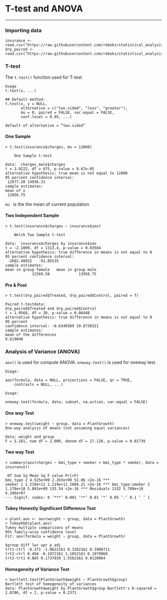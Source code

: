 # T-test and ANOVA
---

### Importing data
```
insurance <- read.csv("https://raw.githubusercontent.com/rebekz/statistical_analysis_course/master/insurance_with_bmi.csv")
drp_paired <- read.csv("https://raw.githubusercontent.com/rebekz/statistical_analysis_course/master/drp_paired.csv")
```
### T-test
The ```t.test()``` function used for T-test

```
Usage
t.test(x, ...)

## Default method:
t.test(x, y = NULL,
       alternative = c("two.sided", "less", "greater"),
       mu = 0, paired = FALSE, var.equal = FALSE,
       conf.level = 0.95, ...)

default of alternative = “two.sided”

```

#### One Sample

```
> t.test(insurance$charges, mu = 12000)

	One Sample t-test

data:  charges_male$charges
t = 3.9222, df = 675, p-value = 9.67e-05
alternative hypothesis: true mean is not equal to 12000
95 percent confidence interval:
 12977.20 14936.31
sample estimates:
mean of x 
 13956.75
```

```mu ``` is the the mean of current population

#### Two Independent Sample

```
> t.test(insurance$charges ~ insurance$sex)

	Welch Two Sample t-test

data:  insurance$charges by insurance$sex
t = -2.1009, df = 1313.4, p-value = 0.03584
alternative hypothesis: true difference in means is not equal to 0
95 percent confidence interval:
 -2682.48932   -91.85535
sample estimates:
mean in group female   mean in group male 
            12569.58             13956.75 
```
#### Pre & Post 
```
> t.test(drp_paired$Treated, drp_paired$Control, paired = T)

Paired t-testdata:  
drp_paired$Treated and drp_paired$Control
t = 1.9568, df = 20, p-value = 0.06448
alternative hypothesis: true difference in means is not equal to 0
95 percent
confidence interval: -0.6349369 19.8730321
sample estimates:
mean of the differences                
9.619048

```
### Analysis of Variance (ANOVA)

```aov()``` is used for compute ANOVA. ```oneway.test()``` is used for oneway test.

```
Usage:

aov(formula, data = NULL, projections = FALSE, qr = TRUE,
    contrasts = NULL, ...)
```
```
Usage:

oneway.test(formula, data, subset, na.action, var.equal = FALSE)
```


#### One way Test

```
> oneway.test(weight ~ group, data = PlantGrowth) 
One-way analysis of means (not assuming equal variances) 

data: weight and group 
F = 5.181, num df = 2.000, denom df = 17.128, p-value = 0.01739 
```

#### Two way Test

```
> summary(aov(charges ~ bmi_type + smoker + bmi_type * smoker, data = insurance))

 Df Sum Sq Mean Sq F value Pr(>F) 
bmi_type 2 4.525e+09 2.263e+09 52.06 <2e-16 *** 
smoker 1 1.219e+11 1.219e+11 2804.21 <2e-16 *** bmi_type:smoker 2 1.178e+10 5.891e+09 135.54 <2e-16 *** Residuals 1332 5.789e+10 4.346e+07 
--- Signif. codes: 0 ‘***’ 0.001 ‘**’ 0.01 ‘*’ 0.05 ‘.’ 0.1 ‘ ’ 1
```

#### Tukey Honestly Significant Difference Test

```
> plant.aov <- aov(weight ~ group, data = PlantGrowth) 
> TukeyHSD(plant.aov) 
Tukey multiple comparisons of means 
95% family-wise confidence level 
Fit: aov(formula = weight ~ group, data = PlantGrowth) 

$group diff lwr upr p adj 
trt1-ctrl -0.371 -1.0622161 0.3202161 0.3908711
trt2-ctrl 0.494 -0.1972161 1.1852161 0.1979960 
trt2-trt1 0.865 0.1737839 1.5562161 0.0120064
```

#### Homegeneity of Variance Test

```
> bartlett.test(PlantGrowth$weight ~ PlantGrowth$group) 
Bartlett test of homogeneity of variances 
data: PlantGrowth$weight by PlantGrowth$group Bartlett's K-squared = 2.8786, df = 2, p-value = 0.2371
```